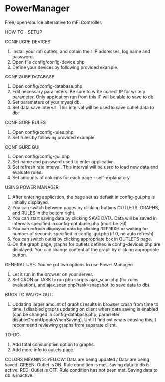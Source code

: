 # PowerManager
Free, open-source alternative to mFi Controller.

HOW-TO - SETUP

CONIFUGRE DEVICES
1. Install your mfi outlets, and obtain their IP addresses, log name and password.
2. Open file config/config-device.php
3. Define your devices by following provided example.

CONFIGURE DATABASE
1. Open config/config-database.php
2. Edit necessary parameters. Be sure to write correct IP for writeIp parameter. Only application run from this IP will be able to save to db.
3. Set parameters of your mysql db.
4. Set data save interval. This interval will be used to save outlet data to db. 

CONFIGURE RULES
1. Open config/config-rules.php
2. Set rules by following provided example.

CONFIGURE GUI
1. Open config/config-gui.php
2. Set name and password used to enter application.
3. Set refresh rate interval. This interval will be used to load new data and evaluate rules.
4. Set amounts of columns for each page - self-explanatory.

USING POWER MANAGER:
1. After entering application, the page set as default in config-gui.php is initially displayed.
2. You can switch between pages by clicking buttons OUTLETS, GRAPHS, and RULES in the bottom right.
3. You can start saving data by clicking SAVE DATA. Data will be saved in intervals specified in config-database.php (must be >0)
4. You can refresh displayed data by clicking REFRESH or waiting for number of seconds specified in config-gui.php (if 0, no auto refresh)
5. You can switch outlet by clicking appropriate box in OUTLETS page.
6. On the graph page, graphs for outlets defined in config-devices.php are displayed. You can change content of the graph by clicking appropriate button.


GENERAL USE:
You´ve got two options to use Power Manager:
1. Let it run in the browser on your server.
2. Set CRON or TASK to run php scripts ajax_scan.php (for rules evaluation), and ajax_scan.php?task=snapshot (to save data to db).


BUGS TO WATCH OUT:
1. Updating larger amount of graphs results in browser crash from time to time. I disabled graphs updating on client where data saving is enabled (can be changed in config-database.php, parameter disableGraphUpdateWhenSaving).
Until I find out whats causing this, I recommend reviewing graphs from separate client.


TO-DO:
1. Add total consumption option to graphs.
2. Add more info to outlets page.


COLORS MEANING:
YELLOW: Data are being updated / Data are being saved.
GREEN: Outlet is ON. Rule condition is met. Saving data to db is active.
RED: Outlet is OFF. Rule condition has not been met. Saving data to db is inactive.
